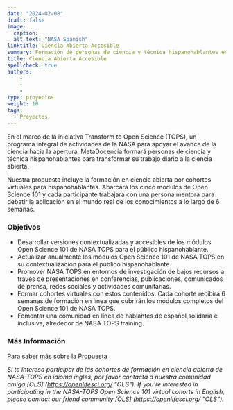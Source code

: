 ```yaml
---
date: "2024-02-08"
draft: false
image:
  caption: 
  alt_text: "NASA Spanish"
linktitle: Ciencia Abierta Accesible
summary: Formación de personas de ciencia y técnica hispanohablantes en NASA TOPS. 
title: Ciencia Abierta Accesible
spellcheck: true
authors: 
    - 
    - 
    - 
type: proyectos
weight: 10
tags:
  - Proyectos
---
```


En el marco de la iniciativa Transform to Open Science (TOPS), un programa integral de actividades de la NASA para apoyar el avance de la ciencia hacia la apertura, MetaDocencia formará personas de ciencia y técnica hispanohablantes para transformar su trabajo diario a la ciencia abierta.

Nuestra propuesta incluye la formación en ciencia abierta por cohortes virtuales para hispanohablantes. Abarcará los cinco módulos de Open Science 101 y cada participante trabajará con una persona mentora para debatir la aplicación en el mundo real de los conocimientos a lo largo de 6 semanas.

### Objetivos
* Desarrollar versiones contextualizadas y accesibles de los módulos Open Science 101 de NASA TOPS para el público hispanohablante.
* Actualizar anualmente los módulos Open Science 101 de NASA TOPS en su contextualización para el público hispanohablante.
* Promover NASA TOPS en entornos de investigación de bajos recursos a través de presentaciones en conferencias, publicaciones, comunicados de prensa, redes sociales y actividades comunitarias.
* Formar cohortes virtuales con estos contenidos. Cada cohorte recibirá 6 semanas de formación en línea que cubrirán los módulos completos del Open Science 101 de NASA TOPS.
* Fomentar una comunidad en línea de hablantes de español,solidaria e inclusiva, alrededor de NASA TOPS training.

### Más Información
[Para saber más sobre la Propuesta](https://zenodo.org/records/8215456 "Propuesta")

*Si te interesa participar de las cohortes de formación en ciencia abierta de NASA-TOPS en idioma inglés, por favor contacta a nuestra comunidad amiga [OLS] (https://openlifesci.org/ "OLS").*
*If you're interested in participating in the NASA-TOPS Open Science 101 virtual cohorts in English, please contact our friend community [OLS] (https://openlifesci.org/ "OLS").*



